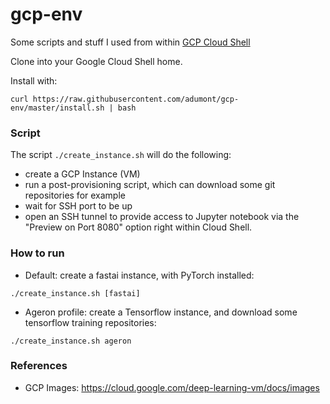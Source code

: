 # gcp-env
Some scripts and stuff I used from within [GCP Cloud Shell](https://console.cloud.google.com/cloudshell/editor?shellonly=true)

Clone into your Google Cloud Shell home.

Install with:

```
curl https://raw.githubusercontent.com/adumont/gcp-env/master/install.sh | bash
```

### Script

The script `./create_instance.sh` will do the following:
- create a GCP Instance (VM)
- run a post-provisioning script, which can download some git repositories for example
- wait for SSH port to be up
- open an SSH tunnel to provide access to Jupyter notebook via the "Preview on Port 8080" option right within Cloud Shell.

### How to run

- Default: create a fastai instance, with PyTorch installed:

```
./create_instance.sh [fastai]
```

- Ageron profile: create a Tensorflow instance, and download some tensorflow training repositories:

```
./create_instance.sh ageron
```


### References

- GCP Images: https://cloud.google.com/deep-learning-vm/docs/images
